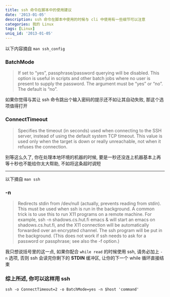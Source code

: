 ```yaml
---
title: ssh 命令在脚本中的使用建议
date: '2013-01-05'
description: ssh 命令在脚本中使用的时候与 cli 中使用有一些细节可以注意
categories: 我的 Linux
tags: [Linux]
uniq_id: '2013-01-05'
---
```

以下内容摘自 `man ssh_config`

### BatchMode

> 	If set to “yes”, passphrase/password querying will be disabled.  This option is useful in scripts and other batch jobs where no user is present to supply the password.  The argument must be “yes” or “no”.  The default is “no”.

如果你觉得与其让 ssh 命令跳出个输入密码的提示还不如让其自动失败, 那这个选项值得打开

### ConnectTimeout

> Specifies the timeout (in seconds) used when connecting to the SSH server, instead of using the default system TCP timeout.  This value is used only when the target is down or really unreachable, not when it refuses the connection.

别等这么久了, 你在处理本地环境的机器的时候, 要是一秒还没连上机器基本上再等十秒也不能给你太大帮助, 不如将这条超时调短

----

以下摘自 `man ssh`

### -n

> Redirects stdin from /dev/null (actually, prevents reading from stdin).  This must be used when ssh is run in the background.  A common trick is to use this to run X11 programs on a remote machine.  For example, ssh -n shadows.cs.hut.fi emacs & will start an emacs on shadows.cs.hut.fi, and the X11 connection will be automatically forwarded over an encrypted channel.  The ssh program will be put in the background.  (This does not work if ssh needs to ask for a password or passphrase; see also the -f option.)

我只想说括号里的这一点, 如果你配合 `while read` 的时候使用 ssh, 请务必加上 `-n` 选项, 否则 ssh 会读完你剩下的 __STDIN__ 缓冲区, 让你的下一个 while 循环直接结束

### 综上所述, 你可以这样用 ssh

	ssh -o ConnectTimeout=2 -o BatchMode=yes -n $host 'command'